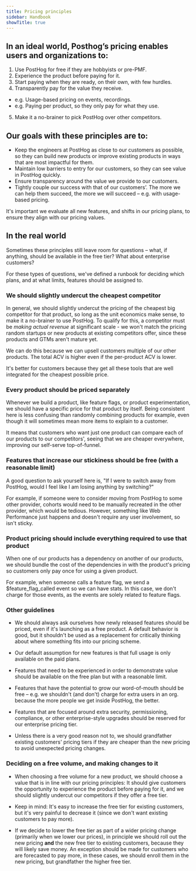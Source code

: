 ```yaml
---
title: Pricing principles
sidebar: Handbook
showTitle: true
---
```


## In an ideal world, Posthog’s pricing enables users and organizations to:

1. Use PostHog for free if they are hobbyists or pre-PMF.
2. Experience the product before paying for it.
3. Start paying when they are ready, on their own, with few hurdles.
4. Transparently pay for the value they receive.
  - e.g. Usage-based pricing on events, recordings.
  - e.g. Paying per product, so they only pay for what they use.
5. Make it a no-brainer to pick PostHog over other competitors.


## Our goals with these principles are to: 

- Keep the engineers at PostHog as close to our customers as possible, so they can build new products or improve existing products in ways that are most impactful for them.
- Maintain low barriers to entry for our customers, so they can see value in PostHog quickly.
- Ensure transparency around the value we provide to our customers.
- Tightly couple our success with that of our customers’. The more we can help them succeed, the more we will succeed – e.g. with usage-based pricing.

It's important we evaluate all new features, and shifts in our pricing plans, to ensure they align with our pricing values.

## In the real world

Sometimes these principles still leave room for questions – what, if anything, should be available in the free tier? What about enterprise customers? 

For these types of questions, we've defined a runbook for deciding which plans, and at what limits, features should be assigned to.

### We should slightly undercut the cheapest competitor

In general, we should slightly undercut the pricing of the cheapest big competitor for that product, so long as the unit economics make sense, to make it a no-brainer to use PostHog. To qualify for this, a competitor must be _making actual revenue_ at significant scale - we won't match the pricing random startups or new products at existing competitors offer, since these products and GTMs aren't mature yet.

We can do this because we can upsell customers multiple of our other products. The total ACV is higher even if the per-product ACV is lower. 

It's better for customers because they get all these tools that are well integrated for the cheapest possible price.

### Every product should be priced separately

Whenever we build a product, like feature flags, or product experimentation, we should have a specific price for that product by itself. Being consistent here is less confusing than randomly combining products for example, even though it will sometimes mean more items to explain to a customer.

It means that  customers who want just one product can compare each of our products to our competitors', seeing that we are cheaper everywhere, improving our self-serve top-of-funnel.

### Features that increase our stickiness should be free (with a reasonable limit)

A good question to ask yourself here is, "If I were to switch away from PostHog, would I feel like I am losing anything by switching?"

For example, if someone were to consider moving from PostHog to some other provider, cohorts would need to be manually recreated in the other provider, which would be tedious. However, something like Web Performance just happens and doesn't require any user involvement, so isn't sticky.

### Product pricing should include everything required to use that product

When one of our products has a dependency on another of our products, we should bundle the cost of the dependencies in with the product's pricing so customers only pay once for using a given product.

For example, when someone calls a feature flag, we send a $feature_flag_called event so we can have stats. In this case, we don't charge for those events, as the events are solely related to feature flags.

### Other guidelines

- We should always ask ourselves how newly released features should be priced, even if it's launching as a free product. A default behavior is good, but it shouldn't be used as a replacement for critically thinking about where something fits into our pricing scheme.

- Our default assumption for new features is that full usage is only available on the paid plans.

- Features that need to be experienced in order to demonstrate value should be available on the free plan but with a reasonable limit.

- Features that have the potential to grow our word-of-mouth should be free – e.g. we shouldn't (and don't) charge for extra users in an org. because the more people we get inside PostHog, the better.

- Features that are focused around extra security, permissioning, compliance, or other enterprise-style upgrades should be reserved for our enterprise pricing tier.

- Unless there is a very good reason not to, we should grandfather existing customers' pricing tiers if they are cheaper than the new pricing to avoid unexpected pricing changes. 

### Deciding on a free volume, and making changes to it

- When choosing a free volume for a new product, we should choose a value that is in line with our pricing principles: It should give customers the opportunity to experience the product before paying for it, and we should slightly undercut our competitors if they offer a free tier. 

- Keep in mind: It's easy to increase the free tier for existing customers, but it's very painful to decrease it (since we don't want existing customers to pay more).

- If we decide to lower the free tier as part of a wider pricing change (primarily when we lower our prices), in principle we should roll out the new pricing **and** the new free tier to existing customers, because they will likely save money. An exception should be made for customers who are forecasted to pay more, in these cases, we should enroll them in the new pricing, but grandfather the higher free tier.
